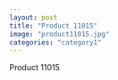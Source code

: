 ```yaml
---
layout: post
title: "Product 11015"
image: "product11015.jpg"
categories: "category1"
---
```

Product 11015
